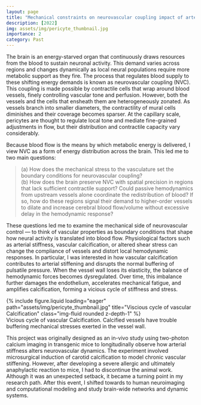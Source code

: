 ```yaml
---
layout: page
title: "Mechanical constraints on neurovascular coupling impact of arterial stiffness on functional hyperemia and microvascular flow regulation"
description: [2022]
img: assets/img/pericyte_thumbnail.jpg
importance: 2
category: Past
---
```


The brain is an energy-starved organ that continuously draws resources from the blood to sustain neuronal activity. This demand varies across regions and changes dynamically as local neural populations require more metabolic support as they fire. The process that regulates blood supply to these shifting energy demands is known as neurovascular coupling (NVC). This coupling is made possible by contractile cells that wrap around blood vessels, finely controlling vascular tone and perfusion. However, both the vessels and the cells that ensheath them are heterogeneously zonated. As vessels branch into smaller diameters, the contractility of mural cells diminishes and their coverage becomes sparser. At the capillary scale, pericytes are thought to regulate local tone and mediate fine-grained adjustments in flow, but their distribution and contractile capacity vary considerably.

Because blood flow is the means by which metabolic energy is delivered, I view NVC as a form of energy distribution across the brain. This led me to two main questions:
> (a) How does the mechanical stress to the vasculature set the boundary conditions for neurovascular coupling? <br> (b) How does the brain preserve NVC with spatial precision in regions that lack sufficient contractile support? Could passive hemodynamics from upstream vessels alone coordinate the redistribution of blood? If so, how do these regions signal their demand to higher-order vessels to dilate and increase cerebral blood flow/volume without excessive delay in the hemodynamic response?

These questions led me to examine the mechanical side of neurovascular control — to think of vascular properties as boundary conditions that shape how neural activity is translated into blood flow. Physiological factors such as arterial stiffness, vascular calcification, or altered shear stress can change the compliance of vessels and distort local hemodynamic responses. In particular, I was interested in how vascular calcification contributes to arterial stiffening and disrupts the normal buffering of pulsatile pressure. When the vessel wall loses its elasticity, the balance of hemodynamic forces becomes dysregulated. Over time, this imbalance further damages the endothelium, accelerates mechanical fatigue, and amplifies calcification, forming a vicious cycle of stiffness and stress.

<div class="row">
    <div class="col-sm mt-3 mt-md-0">
        {% include figure.liquid loading="eager" path="assets/img/pericyte_thumbnail.jpg" title="Viscious cycle of vascular Calcification" class="img-fluid rounded z-depth-1" %}
    </div>
</div>
<div class="caption">
    Vicious cycle of vascular Calcification. Calcified vessels have trouble buffering mechanical stresses exerted in the vessel wall.
</div>

This project was originally designed as an in-vivo study using two-photon calcium imaging in transgenic mice to longitudinally observe how arterial stiffness alters neurovascular dynamics. The experiment involved microsurgical induction of carotid calcification to model chronic vascular stiffening. However, after developing a severe allergic and ultimately anaphylactic reaction to mice, I had to discontinue the animal work. Although it was an unexpected setback, it became a turning point in my research path. After this event, I shifted towards to human neuroimaging and computational modeling and study brain-wide networks and dynamic systems.
